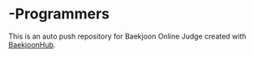 # -Programmers
This is an auto push repository for Baekjoon Online Judge created with [BaekjoonHub](https://github.com/BaekjoonHub/BaekjoonHub).
